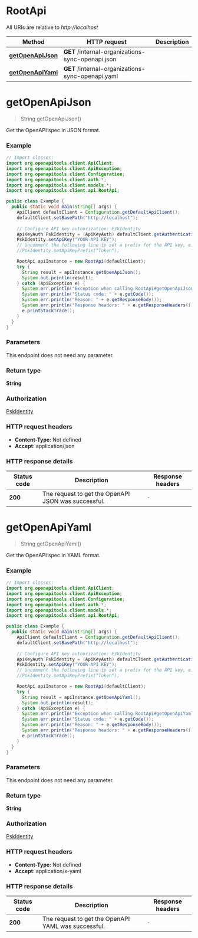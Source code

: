 # RootApi

All URIs are relative to *http://localhost*

Method | HTTP request | Description
------------- | ------------- | -------------
[**getOpenApiJson**](RootApi.md#getOpenApiJson) | **GET** /internal-organizations-sync-openapi.json | 
[**getOpenApiYaml**](RootApi.md#getOpenApiYaml) | **GET** /internal-organizations-sync-openapi.yaml | 


<a name="getOpenApiJson"></a>
# **getOpenApiJson**
> String getOpenApiJson()



Get the OpenAPI spec in JSON format.

### Example
```java
// Import classes:
import org.openapitools.client.ApiClient;
import org.openapitools.client.ApiException;
import org.openapitools.client.Configuration;
import org.openapitools.client.auth.*;
import org.openapitools.client.models.*;
import org.openapitools.client.api.RootApi;

public class Example {
  public static void main(String[] args) {
    ApiClient defaultClient = Configuration.getDefaultApiClient();
    defaultClient.setBasePath("http://localhost");
    
    // Configure API key authorization: PskIdentity
    ApiKeyAuth PskIdentity = (ApiKeyAuth) defaultClient.getAuthentication("PskIdentity");
    PskIdentity.setApiKey("YOUR API KEY");
    // Uncomment the following line to set a prefix for the API key, e.g. "Token" (defaults to null)
    //PskIdentity.setApiKeyPrefix("Token");

    RootApi apiInstance = new RootApi(defaultClient);
    try {
      String result = apiInstance.getOpenApiJson();
      System.out.println(result);
    } catch (ApiException e) {
      System.err.println("Exception when calling RootApi#getOpenApiJson");
      System.err.println("Status code: " + e.getCode());
      System.err.println("Reason: " + e.getResponseBody());
      System.err.println("Response headers: " + e.getResponseHeaders());
      e.printStackTrace();
    }
  }
}
```

### Parameters
This endpoint does not need any parameter.

### Return type

**String**

### Authorization

[PskIdentity](../README.md#PskIdentity)

### HTTP request headers

 - **Content-Type**: Not defined
 - **Accept**: application/json

### HTTP response details
| Status code | Description | Response headers |
|-------------|-------------|------------------|
**200** | The request to get the OpenAPI JSON was successful. |  -  |

<a name="getOpenApiYaml"></a>
# **getOpenApiYaml**
> String getOpenApiYaml()



Get the OpenAPI spec in YAML format.

### Example
```java
// Import classes:
import org.openapitools.client.ApiClient;
import org.openapitools.client.ApiException;
import org.openapitools.client.Configuration;
import org.openapitools.client.auth.*;
import org.openapitools.client.models.*;
import org.openapitools.client.api.RootApi;

public class Example {
  public static void main(String[] args) {
    ApiClient defaultClient = Configuration.getDefaultApiClient();
    defaultClient.setBasePath("http://localhost");
    
    // Configure API key authorization: PskIdentity
    ApiKeyAuth PskIdentity = (ApiKeyAuth) defaultClient.getAuthentication("PskIdentity");
    PskIdentity.setApiKey("YOUR API KEY");
    // Uncomment the following line to set a prefix for the API key, e.g. "Token" (defaults to null)
    //PskIdentity.setApiKeyPrefix("Token");

    RootApi apiInstance = new RootApi(defaultClient);
    try {
      String result = apiInstance.getOpenApiYaml();
      System.out.println(result);
    } catch (ApiException e) {
      System.err.println("Exception when calling RootApi#getOpenApiYaml");
      System.err.println("Status code: " + e.getCode());
      System.err.println("Reason: " + e.getResponseBody());
      System.err.println("Response headers: " + e.getResponseHeaders());
      e.printStackTrace();
    }
  }
}
```

### Parameters
This endpoint does not need any parameter.

### Return type

**String**

### Authorization

[PskIdentity](../README.md#PskIdentity)

### HTTP request headers

 - **Content-Type**: Not defined
 - **Accept**: application/x-yaml

### HTTP response details
| Status code | Description | Response headers |
|-------------|-------------|------------------|
**200** | The request to get the OpenAPI YAML was successful. |  -  |


